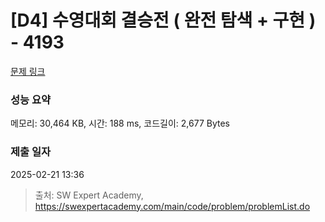 # [D4] 수영대회 결승전 ( 완전 탐색 + 구현 ) - 4193 

[문제 링크](https://swexpertacademy.com/main/code/problem/problemDetail.do?contestProbId=AWKaG6_6AGQDFARV) 

### 성능 요약

메모리: 30,464 KB, 시간: 188 ms, 코드길이: 2,677 Bytes

### 제출 일자

2025-02-21 13:36



> 출처: SW Expert Academy, https://swexpertacademy.com/main/code/problem/problemList.do